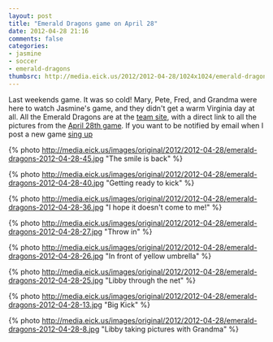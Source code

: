 ```yaml
---
layout: post
title: "Emerald Dragons game on April 28"
date: 2012-04-28 21:16
comments: false
categories: 
- jasmine
- soccer
- emerald-dragons
thumbsrc: http://media.eick.us/2012/2012-04-28/1024x1024/emerald-dragons-2012-04-28-25.jpg
---
```

Last weekends game.  It was so cold!  Mary, Pete, Fred, and Grandma were here to watch Jasmine's game, and they didn't get a warm Virginia day at all.  All the Emerald Dragons are at the [team site](http://eick.us/emerald-dragons), with a direct link to all the pictures from the [April 28th game](http://eick.us/emerald-dragons/#/13/0).  If you want to be notified by email when I post a new game [sing up](http://eepurl.com/lhf_9) 

{% photo http://media.eick.us/images/original/2012/2012-04-28/emerald-dragons-2012-04-28-45.jpg "The smile is back" %}

{% photo http://media.eick.us/images/original/2012/2012-04-28/emerald-dragons-2012-04-28-40.jpg "Getting ready to kick" %}

{% photo http://media.eick.us/images/original/2012/2012-04-28/emerald-dragons-2012-04-28-36.jpg "I hope it doesn't come to me!" %}

{% photo http://media.eick.us/images/original/2012/2012-04-28/emerald-dragons-2012-04-28-27.jpg "Throw in" %}

{% photo http://media.eick.us/images/original/2012/2012-04-28/emerald-dragons-2012-04-28-26.jpg "In front of yellow umbrella" %}

{% photo http://media.eick.us/images/original/2012/2012-04-28/emerald-dragons-2012-04-28-25.jpg "Libby through the net" %}

{% photo http://media.eick.us/images/original/2012/2012-04-28/emerald-dragons-2012-04-28-13.jpg "Big Kick" %}

{% photo http://media.eick.us/images/original/2012/2012-04-28/emerald-dragons-2012-04-28-8.jpg "Libby taking pictures with Grandma" %}